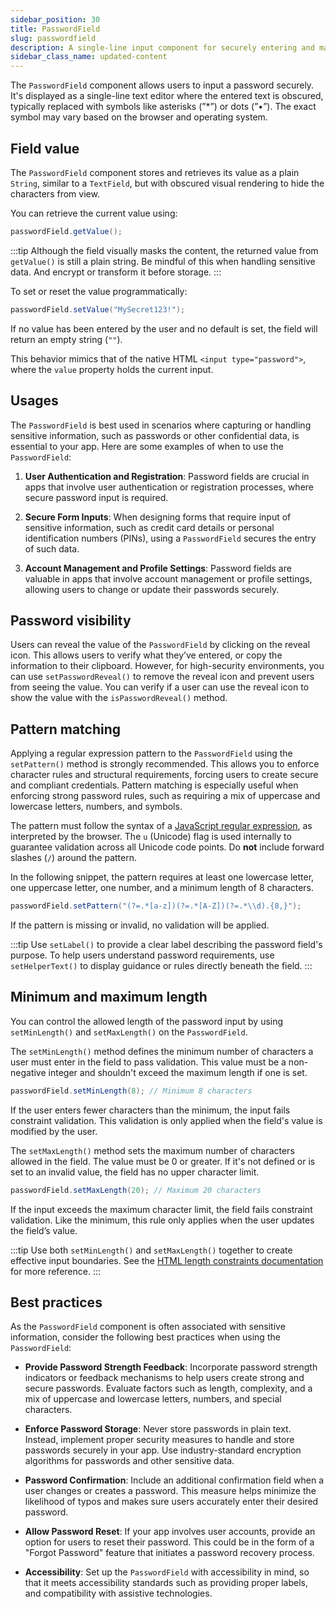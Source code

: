 ```yaml
---
sidebar_position: 30
title: PasswordField
slug: passwordfield
description: A single-line input component for securely entering and masking password data.
sidebar_class_name: updated-content
---
```


<DocChip chip='shadow' />
<DocChip chip='name' label="dwc-field" />
<DocChip chip='since' label='23.02' />
<JavadocLink type="foundation" location="com/webforj/component/field/PasswordField" top='true'/>

<ParentLink parent="Field" />

The `PasswordField` component allows users to input a password securely. It's displayed as a single-line text editor where the entered text is obscured, typically replaced with symbols like asterisks (”*”) or dots (”•”). The exact symbol may vary based on the browser and operating system.

<ComponentDemo 
path='/webforj/passwordfield?' 
javaE='https://raw.githubusercontent.com/webforj/webforj-documentation/refs/heads/main/src/main/java/com/webforj/samples/views/fields/passwordfield/PasswordFieldView.java'
/>

## Field value

The `PasswordField` component stores and retrieves its value as a plain `String`, similar to a `TextField`, but with obscured visual rendering to hide the characters from view.


You can retrieve the current value using:

```java
passwordField.getValue();
```

:::tip
Although the field visually masks the content, the returned value from `getValue()` is still a plain string. Be mindful of this when handling sensitive data. And encrypt or transform it before storage.
:::

To set or reset the value programmatically:

```java
passwordField.setValue("MySecret123!");
```

If no value has been entered by the user and no default is set, the field will return an empty string (`""`).

This behavior mimics that of the native HTML `<input type="password">`, where the `value` property holds the current input.


## Usages

The `PasswordField` is best used in scenarios where capturing or handling sensitive information, such as passwords or other confidential data, is essential to your app. Here are some examples of when to use the `PasswordField`:

1. **User Authentication and Registration**: Password fields are crucial in apps that involve user authentication or registration processes, where secure password input is required.

2. **Secure Form Inputs**: When designing forms that require input of sensitive information, such as credit card details or personal identification numbers (PINs), using a `PasswordField` secures the entry of such data.

3. **Account Management and Profile Settings**: Password fields are valuable in apps that involve account management or profile settings, allowing users to change or update their passwords securely.

## Password visibility

Users can reveal the value of the `PasswordField` by clicking on the reveal icon. This allows users to verify what they’ve entered, or copy the information to their clipboard. However, for high-security environments, you can use `setPasswordReveal()` to remove the reveal icon and prevent users from seeing the value. You can verify if a user can use the reveal icon to show the value with the `isPasswordReveal()` method.

## Pattern matching

Applying a regular expression pattern to the `PasswordField` using the `setPattern()` method is strongly recommended. This allows you to enforce character rules and structural requirements, forcing users to create secure and compliant credentials. Pattern matching is especially useful when enforcing strong password rules, such as requiring a mix of uppercase and lowercase letters, numbers, and symbols.

The pattern must follow the syntax of a [JavaScript regular expression](https://developer.mozilla.org/en-US/docs/Web/JavaScript/Guide/Regular_expressions), as interpreted by the browser. The `u` (Unicode) flag is used internally to guarantee validation across all Unicode code points. Do **not** include forward slashes (`/`) around the pattern.

In the following snippet, the pattern requires at least one lowercase letter, one uppercase letter, one number, and a minimum length of 8 characters.

```java
passwordField.setPattern("(?=.*[a-z])(?=.*[A-Z])(?=.*\\d).{8,}");
```

If the pattern is missing or invalid, no validation will be applied.

:::tip
Use `setLabel()` to provide a clear label describing the password field's purpose. To help users understand password requirements, use `setHelperText()` to display guidance or rules directly beneath the field.
:::


## Minimum and maximum length

You can control the allowed length of the password input by using `setMinLength()` and `setMaxLength()` on the `PasswordField`.

The `setMinLength()` method defines the minimum number of characters a user must enter in the field to pass validation. This value must be a non-negative integer and shouldn't exceed the maximum length if one is set.

```java
passwordField.setMinLength(8); // Minimum 8 characters
```

If the user enters fewer characters than the minimum, the input fails constraint validation. This validation is only applied when the field's value is modified by the user.

The `setMaxLength()` method sets the maximum number of characters allowed in the field. The value must be 0 or greater. If it's not defined or is set to an invalid value, the field has no upper character limit.

```java
passwordField.setMaxLength(20); // Maximum 20 characters
```

If the input exceeds the maximum character limit, the field fails constraint validation. Like the minimum, this rule only applies when the user updates the field’s value.

:::tip
Use both `setMinLength()` and `setMaxLength()` together to create effective input boundaries. See the [HTML length constraints documentation](https://developer.mozilla.org/en-US/docs/Web/HTML/Element/input#minlength) for more reference.
:::


## Best practices

As the `PasswordField` component is often associated with sensitive information, consider the following best practices when using the `PasswordField`:

- **Provide Password Strength Feedback**: Incorporate password strength indicators or feedback mechanisms to help users create strong and secure passwords. Evaluate factors such as length, complexity, and a mix of uppercase and lowercase letters, numbers, and special characters.

- **Enforce Password Storage**: Never store passwords in plain text. Instead, implement proper security measures to handle and store passwords securely in your app. Use industry-standard encryption algorithms for passwords and other sensitive data.

- **Password Confirmation**: Include an additional confirmation field when a user changes or creates a password. This measure helps minimize the likelihood of typos and makes sure users accurately enter their desired password.

- **Allow Password Reset**: If your app involves user accounts, provide an option for users to reset their password. This could be in the form of a "Forgot Password" feature that initiates a password recovery process.

- **Accessibility**: Set up the `PasswordField` with accessibility in mind, so that it meets accessibility standards such as providing proper labels, and compatibility with assistive technologies.